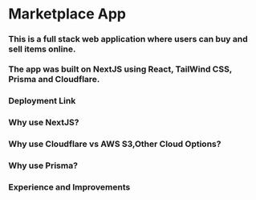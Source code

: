 # Marketplace App

### This is a full stack web application where users can buy and sell items online.</br></br>The app was built on NextJS using React, TailWind CSS, Prisma and Cloudflare.


### Deployment Link

### Why use NextJS?

### Why use Cloudflare vs AWS S3,Other Cloud Options?

### Why use Prisma?

### Experience and Improvements